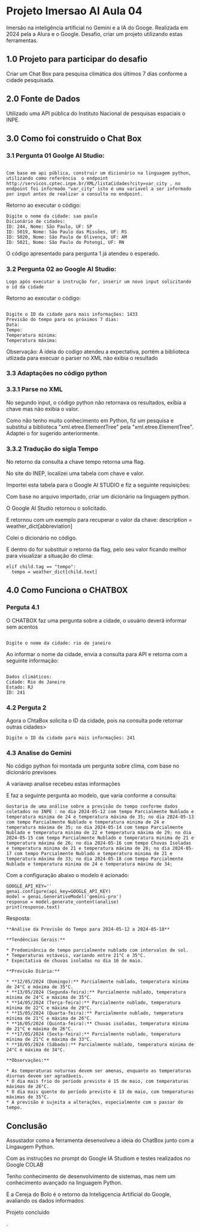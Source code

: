 # Projeto Imersao AI Aula 04

Imersão na inteligência artificial no Gemini e a IA do Googe.
Realizada em 2024 pela a Alura e o Google.
Desafio, criar um projeto utilizando estas ferramentas.


## 1.0 Projeto para participar do desafio
Criar um Chat Box para pesquisa climática dos últimos 7 dias conforme a cidade pesquisada.

## 2.0 Fonte de Dados 
Utilizado uma API pública do Instituto Nacional de pesquisas espaciais o INPE.

## 3.0 Como foi construido o Chat Box

### 3.1 Pergunta 01 Goolge AI Studio: 

```

Com base em api pública, construir um dicionário na linguagem python, utilizando como referência  o endpoint http://servicos.cptec.inpe.br/XML/listaCidades?city=var_city , no endpoint foi informado "var_city" isto é uma variavel a ser informado por input antes de realizar a consulta no endpoint.
```


<p>Retorno ao executar o código:</p>

```
Digite o nome da cidade: sao paulo
Dicionário de cidades:
ID: 244, Nome: São Paulo, UF: SP
ID: 5019, Nome: São Paulo das Missões, UF: RS
ID: 5020, Nome: São Paulo de Olivença, UF: AM
ID: 5021, Nome: São Paulo do Potengi, UF: RN
```

<p>O código apresentado para pergunta 1 já atendeu o esperado.</p>


### 3.2 Pergunta 02 ao Google AI Studio:

```
Logo após executar a instrução for, inserir um novo input solicitando o id da cidade
```

<p>Retorno ao executar o código: </p>

```

Digite o ID da cidade para mais informações: 1433
Previsão do tempo para os próximos 7 dias:
Data: 
Tempo: 
Temperatura mínima: 
Temperatura máxima:
```

<p>Observação: A ideia do codigo atendeu a expectativa, portém a biblioteca utlizada para execuar o parser no XML não exibia o resultado</p>


### 3.3 Adaptações no código python

### 3.3.1 Parse no XML

<p>No segundo input, o código python não retornava os resultados, exibia a chave mas não exibia o valor.</p>
<p>Como não tenho muito conhecimento em Python, fiz um pesquisa e substitui a biblioteca "xml.etree.ElementTree" pela "xml.etree.ElementTree". Adaptei o for sugerido anteriormente.</p>


### 3.3.2 Tradução do sigla Tempo

<p>No retorno da consulta a chave tempo retorna uma flag.</p>
<p>No site do INEP, localizei uma tabela com chave e valor.</p>
<p>Importei esta tabela para o Google AI STUDIO e fiz a seguinte requisições:</p>
<p>Com base no arquivo importado, criar um dicionário na linguagem python.</p>
<p>O Google AI Studio retornou o solicitado.</p>
<p>E retornou com um exemplo para recuperar o valor da chave: description = weather_dict[abbreviation]</p>
<p>Colei o dicionário no código.</p>
<p>E dentro do for substituir o retorno da flag, pelo seu valor ficando melhor para visualizar a situação do clima:</p>


```
elif child.tag == "tempo":
  tempo = weather_dict[child.text]
```


## 4.0 Como Funciona o CHATBOX

### Perguta 4.1
<p>O CHATBOX faz uma pergunta sobre a cidade, o usuário deverá informar sem acentos</p>

```

Digite o nome da cidade: rio de janeiro
```

<p>Ao informar o nome da cidade, envia a consulta para API e retorna com a seguinte informação:</p>

```

Dados climáticos:
Cidade: Rio de Janeiro
Estado: RJ
ID: 241
```

### 4.2 Perguta 2
<p>Agora o ChtaBox solicita o ID da cidade, pois na consulta pode retornar outras cidades></p>

```
Digite o ID da cidade para mais informações: 241
```

### 4.3 Analise do Gemini

<p>No código python foi montada um pergunta sobre clima, com base no dicionário previsoes</p>
<p>A variavep analise recebeu estas informações</p>
<p>E faz a seguinte pergunta ao modelo, que varia conforme a consulta:</p>

```
Gostaria de uma análise sobre a previsão do tempo conforme dados coletados no INPE : no dia 2024-05-12 com tempo Parcialmente Nublado e temperatura minima de 24 e temperatura máxima de 35; no dia 2024-05-13 com tempo Parcialmente Nublado e temperatura minima de 24 e temperatura máxima de 35; no dia 2024-05-14 com tempo Parcialmente Nublado e temperatura minima de 22 e temperatura máxima de 29; no dia 2024-05-15 com tempo Parcialmente Nublado e temperatura minima de 21 e temperatura máxima de 26; no dia 2024-05-16 com tempo Chuvas Isoladas e temperatura minima de 21 e temperatura máxima de 26; no dia 2024-05-17 com tempo Parcialmente Nublado e temperatura minima de 21 e temperatura máxima de 33; no dia 2024-05-18 com tempo Parcialmente Nublado e temperatura minima de 24 e temperatura máxima de 34;
```

Com a configuração abaixo o modelo é acionado:

```
GOOGLE_API_KEY=''      
genai.configure(api_key=GOOGLE_API_KEY)
model = genai.GenerativeModel('gemini-pro')
response = model.generate_content(analise)
print(response.text)
```


Resposta:
```
**Análise da Previsão do Tempo para 2024-05-12 a 2024-05-18**

**Tendências Gerais:**

* Predominância de tempo parcialmente nublado com intervalos de sol.
* Temperaturas estáveis, variando entre 21°C e 35°C.
* Expectativa de chuvas isoladas no dia 16 de maio.

**Previsão Diária:**

* **12/05/2024 (Domingo):** Parcialmente nublado, temperatura mínima de 24°C e máxima de 35°C.
* **13/05/2024 (Segunda-feira):** Parcialmente nublado, temperatura mínima de 24°C e máxima de 35°C.
* **14/05/2024 (Terça-feira):** Parcialmente nublado, temperatura mínima de 22°C e máxima de 29°C.
* **15/05/2024 (Quarta-feira):** Parcialmente nublado, temperatura mínima de 21°C e máxima de 26°C.
* **16/05/2024 (Quinta-feira):** Chuvas isoladas, temperatura mínima de 21°C e máxima de 26°C.
* **17/05/2024 (Sexta-feira):** Parcialmente nublado, temperatura mínima de 21°C e máxima de 33°C.
* **18/05/2024 (Sábado):** Parcialmente nublado, temperatura mínima de 24°C e máxima de 34°C.

**Observações:**

* As temperaturas noturnas devem ser amenas, enquanto as temperaturas diurnas devem ser agradáveis.
* O dia mais frio do período previsto é 15 de maio, com temperaturas máximas de 26°C.
* O dia mais quente do período previsto é 13 de maio, com temperaturas máximas de 35°C.
* A previsão é sujeita a alterações, especialmente com o passar do tempo.
```


## Conclusão

<p> Assustador como a ferramenta desenvolveu a ideia do ChatBox junto com a Lingaugem Python.</p>
<p> Com as instruções no prompt do Google IA Studiom e testes realizados no Google COLAB</p>
<p> Tenho conhecimento de desenvolvimento de sistemas, mas nem um conhecimento avançado na linguagem Python.</p>
<p> E a Cereja do Bolo é o retorno da Inteligçencia Artificial do Google, avaliando os dados informados </p>
<p> Projeto concluido </p>.
